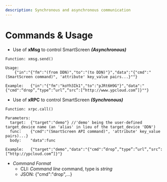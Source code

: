 ```yaml
---
description: Synchronous and asynchronous communication
---
```


# Commands & Usage

* Use of **xMsg** to control SmartScreen _**\(Asynchronous\)**_

```text
Function: xmsg.send()

Usage:
    {"in":"{"fm":"(from DDN)","to":"(to DDN)"}","data":"{"cmd":"(SmartScreen command)", 'attribute' key_value pairs...}""}

Example:   {"in":"{"fm":"koYh3Ik1","to":"pJRt6H9G"}","data":"{"cmd":“drop”,“type”:”url”,“src”:[“http://www.ypcloud.com”]}""}
```

* Use of **xRPC** to control SmartScreen _**\(Synchronous\)**_

```text
Function: xrpc.call()

Parameters:
  target:  {"target":"demo"} //'demo' being the user-defined target_device name (an 'alias' in lieu of the target_device 'DDN')
  func:    {"cmd":"(SmartScreen API command)", 'attribute' key_value pairs)...}
  body:    "data":func

Example:   {"target":"demo","data":"{"cmd":”drop”,“type”:”url”,“src”:[“http://ypcloud.com”]}"}
```

* _Command Format_ 
  * CLI: _Command line_ command, type is _string_ 
  * JSON: {"cmd":"drop",…}

